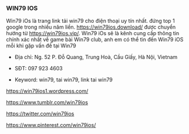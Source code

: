 ### WIN79 IOS

Win79 iOs là trang link tải win79 cho điện thoại uy tín nhất. đứng top 1 google trong nhiều năm liền. https://win79ios.download/ được chuyển hướng từ https://win79ios.vip/. Win79 iOs sẽ là kênh cung cấp thông tin chính xác nhất về game bài Win79 club, anh em có thể tìn đến Win79 iOS mỗi khi gặp vấn đề tại Win79

- Địa chỉ: Ng. 52 P. Đỗ Quang, Trung Hoà, Cầu Giấy, Hà Nội, Vietnam

- SĐT: 097 923 4603

- Keyword: win79, tai win79, link tai win79

https://win79ios1.wordpress.com/

https://www.tumblr.com/win79ios

https://twitter.com/win79ios

https://www.pinterest.com/win79ios/
